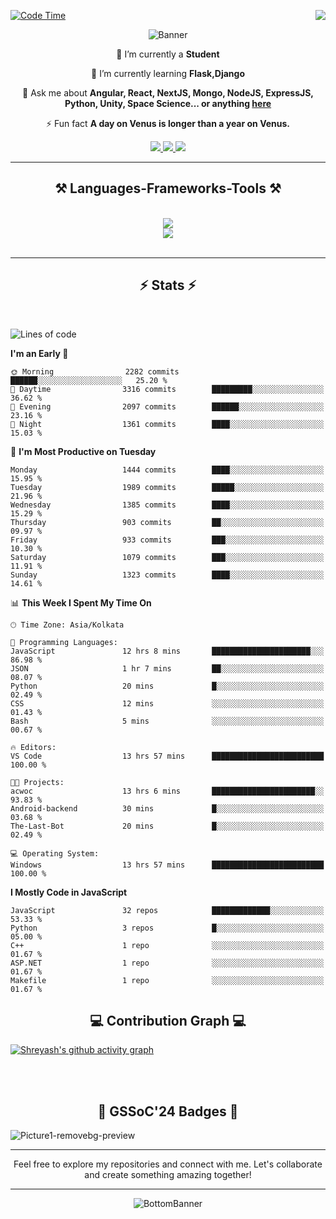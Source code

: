 <div>
 
<img align="right" src="https://visitor-badge.laobi.icu/badge?page_id=shreyash3087.shreyash3087" />

 [![Code Time](https://wakatime.com/badge/user/cd5f70df-e644-46f4-a03b-e1ce78615131.svg)](https://wakatime.com/@cd5f70df-e644-46f4-a03b-e1ce78615131)
 
</div>


<div align="center">
 
![Banner](https://github.com/user-attachments/assets/fe33d289-b057-4d85-ad76-3103802aa9e1)

</div>


<div align="center">
 
 🔭 I’m currently a **Student** 
 
 🌱 I’m currently learning **Flask,Django**

💬 Ask me about **Angular, React, NextJS, Mongo, NodeJS, ExpressJS, Python, Unity, Space Science... or anything [here](https://github.com/shreyash3087/shreyash3087/issues)**

⚡ Fun fact **A day on Venus is longer than a year on Venus.**

</div>
 
<div align="center"> 
  <a href="mailto:shreyash3087@gmail.com">
    <img src="https://img.shields.io/badge/Gmail-333333?style=for-the-badge&logo=gmail&logoColor=red" />
  </a>
  <a href="https://www.linkedin.com/in/shreyash-srivastava-1a1161280" target="_blank">
    <img src="https://img.shields.io/badge/LinkedIn-0077B5?style=for-the-badge&logo=linkedin&logoColor=white" target="_blank" />
  </a>
  <a href="https://github.com/shreyash3087" target="_blank">
     <img src="https://img.shields.io/badge/Github-FF5722?style=for-the-badge&logo=github&logoColor=white" target="_blank" />
  </a>
</div>
<hr/>
 
<h2 align="center">⚒️ Languages-Frameworks-Tools ⚒️</h2>
<br/>
<div align="center">
    <img src="https://skillicons.dev/icons?i=react,bootstrap,html,css,vscode,github,figma,cpp,vercel,netlify" /><br>
    <img src="https://skillicons.dev/icons?i=tailwind,git,nodejs,python,javascript,typescript,express,firebase,mongodb,nextjs,unity,azure,blender" /><br>
</div>

<br/>
<hr/>

<h2 align="center">⚡ Stats ⚡</h2>

<br>
<div>
 
 
<!--START_SECTION:waka-->
![Lines of code](https://img.shields.io/badge/From%20Hello%20World%20I%27ve%20Written-5.3%20million%20lines%20of%20code-blue)

**I'm an Early 🐤** 

```text
🌞 Morning                2282 commits        ██████░░░░░░░░░░░░░░░░░░░   25.20 % 
🌆 Daytime                3316 commits        █████████░░░░░░░░░░░░░░░░   36.62 % 
🌃 Evening                2097 commits        ██████░░░░░░░░░░░░░░░░░░░   23.16 % 
🌙 Night                  1361 commits        ████░░░░░░░░░░░░░░░░░░░░░   15.03 % 
```
📅 **I'm Most Productive on Tuesday** 

```text
Monday                   1444 commits        ████░░░░░░░░░░░░░░░░░░░░░   15.95 % 
Tuesday                  1989 commits        █████░░░░░░░░░░░░░░░░░░░░   21.96 % 
Wednesday                1385 commits        ████░░░░░░░░░░░░░░░░░░░░░   15.29 % 
Thursday                 903 commits         ██░░░░░░░░░░░░░░░░░░░░░░░   09.97 % 
Friday                   933 commits         ███░░░░░░░░░░░░░░░░░░░░░░   10.30 % 
Saturday                 1079 commits        ███░░░░░░░░░░░░░░░░░░░░░░   11.91 % 
Sunday                   1323 commits        ████░░░░░░░░░░░░░░░░░░░░░   14.61 % 
```


📊 **This Week I Spent My Time On** 

```text
🕑︎ Time Zone: Asia/Kolkata

💬 Programming Languages: 
JavaScript               12 hrs 8 mins       ██████████████████████░░░   86.98 % 
JSON                     1 hr 7 mins         ██░░░░░░░░░░░░░░░░░░░░░░░   08.07 % 
Python                   20 mins             █░░░░░░░░░░░░░░░░░░░░░░░░   02.49 % 
CSS                      12 mins             ░░░░░░░░░░░░░░░░░░░░░░░░░   01.43 % 
Bash                     5 mins              ░░░░░░░░░░░░░░░░░░░░░░░░░   00.67 % 

🔥 Editors: 
VS Code                  13 hrs 57 mins      █████████████████████████   100.00 % 

🐱‍💻 Projects: 
acwoc                    13 hrs 6 mins       ███████████████████████░░   93.83 % 
Android-backend          30 mins             █░░░░░░░░░░░░░░░░░░░░░░░░   03.68 % 
The-Last-Bot             20 mins             █░░░░░░░░░░░░░░░░░░░░░░░░   02.49 % 

💻 Operating System: 
Windows                  13 hrs 57 mins      █████████████████████████   100.00 % 
```

**I Mostly Code in JavaScript** 

```text
JavaScript               32 repos            █████████████░░░░░░░░░░░░   53.33 % 
Python                   3 repos             █░░░░░░░░░░░░░░░░░░░░░░░░   05.00 % 
C++                      1 repo              ░░░░░░░░░░░░░░░░░░░░░░░░░   01.67 % 
ASP.NET                  1 repo              ░░░░░░░░░░░░░░░░░░░░░░░░░   01.67 % 
Makefile                 1 repo              ░░░░░░░░░░░░░░░░░░░░░░░░░   01.67 % 
```




<!--END_SECTION:waka-->

</div>

<div>
  <div align="center" ><h2 align="center">💻 Contribution Graph 💻</h2></div>
 
  [![Shreyash's github activity graph](https://github-readme-activity-graph.vercel.app/graph?username=shreyash3087&hide_border=true&theme=github)](https://github.com/ashutosh00710/github-readme-activity-graph)
 
</div>

<br/><br/>

<h2 align="center">🔰 GSSoC'24 Badges 🔰</h2>

![Picture1-removebg-preview](https://github.com/user-attachments/assets/4ece96a5-043a-44df-b51b-40738d3603ff)

<div align="center"> 
  <hr/>
  Feel free to explore my repositories and connect with me. Let's collaborate and create something amazing together!
  <hr/>
</div>

<div align="center">
 
![BottomBanner](https://github.com/user-attachments/assets/7afe064f-9b9f-401d-bec1-35c8625bb3dc)

</div>

